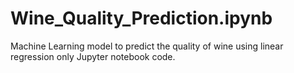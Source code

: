 # Wine_Quality_Prediction.ipynb
Machine Learning model to predict the quality of wine using linear regression only Jupyter notebook code.
